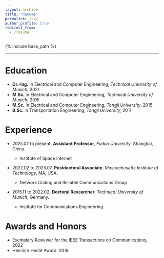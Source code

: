 ```yaml
---
layout: archive
title: "Resume"
permalink: /cv/
author_profile: true
redirect_from:
  - /resume
---
```


{% include base_path %}

***

Education
======
* **Dr.-Ing.** in Electrical and Computer Engineering, *Technical University of Munich*, 2021
* **M.Sc.** in Electrical and Computer Engineering, *Technical University of Munich*, 2015
* **M.Sc.** in Electrical and Computer Engineering, *Tongji University*, 2015
* **B.Sc.** in Transportation Engineering, *Tongji University*, 2011

Experience
======
* 2025.07 to present,   **Assistant Professor**, *Fudan University*, Shanghai, China.
  * Institute of Space Internet

* 2022.02 to 2025.07,   **Postdoctoral Associate**, *Massachusetts Institute of Technology*, MA, USA.
  * Network Coding and Reliable Communications Group

* 2015.11 to 2022.02,   **Doctoral Researcher**, *Technical University of Munich*, Germany.
  * Institute for Communications Engineering
  
  
Awards and Honors
======
* Exemplary Reviewer for the IEEE Transactions on Communications, 2022
* Heinrich Hecht Award, 2019
